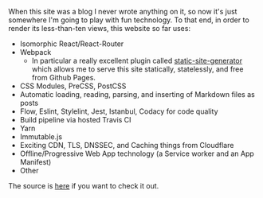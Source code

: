 When this site was a blog I never wrote anything on it, so now it's just somewhere I'm going to play with fun technology. To that end, in order to render its less-than-ten views, this website so far uses:

  - Isomorphic React/React-Router
  - Webpack
    - In particular a really excellent plugin called <a href="https://github.com/markdalgleish/static-site-generator-webpack-plugin" rel="noopener noreferrer" target="\_blank">static-site-generator</a> which allows me to serve this site statically, statelessly, and free from Github Pages.
  - CSS Modules, PreCSS, PostCSS
  - Automatic loading, reading, parsing, and inserting of Markdown files as posts
  - Flow, Eslint, Stylelint, Jest, Istanbul, Codacy for code quality
  - Build pipeline via hosted Travis CI
  - Yarn
  - Immutable.js
  - Exciting CDN, TLS, DNSSEC, and Caching things from Cloudflare
  - Offline/Progressive Web App technology (a Service worker and an App Manifest)
  - Other

The source is <a href="https://github.com/tomruttle/www.tomruttle.com" rel="me noopener noreferrer" target="\_blank">here</a> if you want to check it out.
